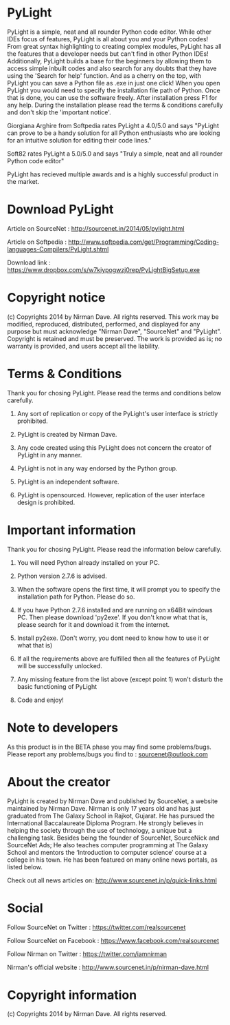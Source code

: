 PyLight
=======

PyLight is a simple, neat and all rounder Python code editor. While other IDEs focus of features, PyLight is all about you and your Python codes! From great syntax highlighting to creating complex modules, PyLight has all the features that a developer needs but can't find in other Python IDEs!
Additionally, PyLight builds a base for the beginners by allowing them to access simple inbuilt codes and also search for any doubts that they have using the 'Search for help' function.
And as a cherry on the top, with PyLight you can save a Python file as .exe in just one click!
When you open PyLight you would need to specify the installation file path of Python. Once that is done, you can use the software freely. After installation press F1 for any help.
During the installation please read the terms & conditions carefully and don't skip the 'important notice'.

Giorgiana Arghire from Softpedia rates PyLight a 4.0/5.0 and says "PyLight can prove to be a handy solution for all Python enthusiasts who are looking for an intuitive solution for editing their code lines."

Soft82 rates PyLight a 5.0/5.0 and says "Truly a simple, neat and all rounder Python code editor"

PyLight has recieved multiple awards and is a highly successful product in the market.

Download PyLight
=======
Article on SourceNet : http://sourcenet.in/2014/05/pylight.html

Article on Softpedia : http://www.softpedia.com/get/Programming/Coding-languages-Compilers/PyLight.shtml

Download link : https://www.dropbox.com/s/w7kiypogwzj0rep/PyLightBigSetup.exe

Copyright notice
=======
(c) Copyrights 2014 by Nirman Dave. All rights reserved.
This work may be modified, reproduced, distributed, performed, and displayed for any purpose
but must acknowledge "Nirman Dave", "SourceNet" and "PyLight". Copyright is retained
and must be preserved. The work is provided as is; no warranty is provided, and users accept all
the liability.

Terms & Conditions
=======
Thank you for chosing PyLight.
Please read the terms and conditions below carefully.

1) Any sort of replication or copy of the PyLight's user interface is strictly prohibited.

2) PyLight is created by Nirman Dave.

3) Any code created using this PyLight does not concern the creator of PyLight in any manner.

4) PyLight is not in any way endorsed by the Python group.

5) PyLight is an independent software.

6) PyLight is opensourced. However, replication of the user interface design is prohibited.

Important information
=======
Thank you for chosing PyLight.
Please read the information below carefully.
1) You will need Python already installed on your PC.

2) Python version 2.7.6 is advised.

3) When the software opens the first time, it will prompt you to specify the installation path for Python. Please do so.

4) If you have Python 2.7.6 installed and are running on x64Bit windows PC. Then please download 'py2exe'. If you don't know what that is, please search for it and download it from the internet.

5) Install py2exe. (Don't worry, you dont need to know how to use it or what that is)

6) If all the requirements above are fulfilled then all the features of PyLight will be successfully unlocked.

7) Any missing feature from the list above (except point 1) won't disturb the basic functioning of PyLight

8) Code and enjoy!

Note to developers
=======
As this product is in the BETA phase you may find some problems/bugs.
Please report any problems/bugs you find to : sourcenet@outlook.com

About the creator
=======
PyLight is created by Nirman Dave and published by SourceNet, a website maintained by Nirman Dave.
Nirman is only 17 years old and has just graduated from The Galaxy School in Rajkot, Gujarat. He has pursued the International Baccalaureate Diploma Program. He strongly believes in helping the society through the use of technology, a unique but a challenging task. Besides being the founder of SourceNet, SourceNick and SourceNet Ads; He also teaches computer programming at The Galaxy School and mentors the ‘Introduction to computer science’ course at a college in his town.
He has been featured on many online news portals, as listed below.

Check out all news articles on: http://www.sourcenet.in/p/quick-links.html

Social
=======
Follow SourceNet on Twitter : https://twitter.com/realsourcenet

Follow SourceNet on Facebook : https://www.facebook.com/realsourcenet

Follow Nirman on Twitter : https://twitter.com/iamnirman

Nirman's official website : http://www.sourcenet.in/p/nirman-dave.html

Copyright information
=======
(c) Copyrights 2014 by Nirman Dave. All rights reserved.
